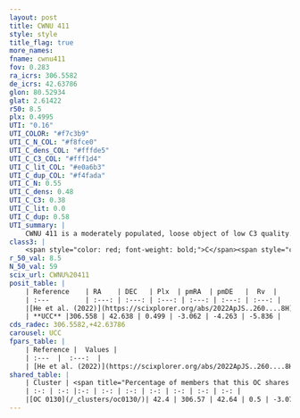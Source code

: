 ```yaml
---
layout: post
title: CWNU 411
style: style
title_flag: true
more_names: 
fname: cwnu411
fov: 0.283
ra_icrs: 306.5582
de_icrs: 42.63786
glon: 80.52934
glat: 2.61422
r50: 8.5
plx: 0.4995
UTI: "0.16"
UTI_COLOR: "#f7c3b9"
UTI_C_N_COL: "#f8fce0"
UTI_C_dens_COL: "#fffde5"
UTI_C_C3_COL: "#fff1d4"
UTI_C_lit_COL: "#e0a6b3"
UTI_C_dup_COL: "#f4fada"
UTI_C_N: 0.55
UTI_C_dens: 0.48
UTI_C_C3: 0.38
UTI_C_lit: 0.0
UTI_C_dup: 0.58
UTI_summary: |
    CWNU 411 is a moderately populated, loose object of low C3 quality. It was recently reported in the literature.<br><br>This is likely a unique object, which shares a moderate percentage of members with at least one previously reported entry.
class3: |
    <span style="color: red; font-weight: bold;">C</span><span style="color: #FFC300; font-weight: bold;">B</span>
r_50_val: 8.5
N_50_val: 59
scix_url: CWNU%20411
posit_table: |
    | Reference    | RA    | DEC   | Plx  | pmRA  | pmDE   |  Rv  |
    | :---         | :---: | :---: | :---: | :---: | :---: | :---: |
    |[He et al. (2022)](https://scixplorer.org/abs/2022ApJS..260....8H) | 306.598 | 42.657 | 0.51 | -3.07 | -4.25 | -- |
    | **UCC** |306.558 | 42.638 | 0.499 | -3.062 | -4.263 | -5.836 | 
cds_radec: 306.5582,+42.63786
carousel: UCC
fpars_table: |
    | Reference |  Values |
    | :---  |  :---:  |
    | [He et al. (2022)](https://scixplorer.org/abs/2022ApJS..260....8H) | `AG=2.0, m-M=11.25, logAge=7.5, Z=0.02` |
shared_table: |
    | Cluster | <span title="Percentage of members that this OC shares with the ones listed">%</span>   | RA   | DEC   | Plx   | pmRA  | pmDE  | Rv | UTI |
    | :-: | :-: |:-: | :-: | :-: | :-: | :-: | :-: | :-: |
    |[OC 0130](/_clusters/oc0130/)| 42.4 | 306.57 | 42.64 | 0.5 | -3.07 | -4.3 | -- |0.4 |
---
```

